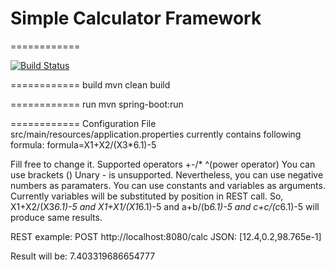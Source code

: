 # Simple Calculator Framework
============

[![Build Status](https://travis-ci.org/glorund/calculator.svg?branch=master)](https://travis-ci.org/glorund/calculator)

============
build 
mvn clean build

============
run
mvn spring-boot:run

============
Configuration
File src/main/resources/application.properties currently contains following formula:
    formula=X1+X2/(X3*6.1)-5

Fill free to change it.
Supported operators +-/* ^(power operator)
You can use brackets ()
Unary - is unsupported. Nevertheless, you can use negative numbers as paramaters.
You can use constants and variables as arguments. Currently variables will be substituted by position in REST call.
So, X1+X2/(X3*6.1)-5  and X1+X1/(X1*6.1)-5 and a+b/(b*6.1)-5 and c+c/(c*6.1)-5 will produce same results.
 
REST example:
 POST http://localhost:8080/calc
 JSON: 
 [12.4,0.2,98.765e-1]

 Result will be: 7.403319686654777
 